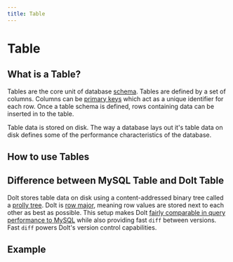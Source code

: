 ```yaml
---
title: Table
---
```


# Table

## What is a Table?

Tables are the core unit of database [schema](./schema.md). Tables are defined by a set of columns. Columns can be [primary keys](./primary-key.md) which act as a unique identifier for each row. Once a table schema is defined, rows containing data can be inserted in to the table.

Table data is stored on disk. The way a database lays out it's table data on disk defines some of the performance characteristics of the database. 

## How to use Tables



## Difference between MySQL Table and Dolt Table


Dolt stores table data on disk using a content-addressed binary tree called a [prolly tree](../../../architecture/storage-engine/prolly-tree.md). Dolt is [row major](https://en.wikipedia.org/wiki/Row-_and_column-major_order), meaning row values are stored next to each other as best as possible. This setup makes Dolt [fairly comparable in query performance to MySQL](../../../reference/sql/benchmarks/latency.md) while also providing fast `diff` between versions. Fast `diff` powers Dolt's version control capabilities.

## Example